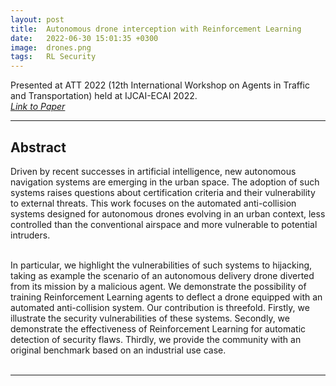 ```yaml
---
layout: post
title:  Autonomous drone interception with Reinforcement Learning
date:   2022-06-30 15:01:35 +0300
image:  drones.png
tags:   RL Security
---
```


Presented at ATT 2022 (12th International Workshop on Agents in Traffic
and Transportation) held at IJCAI-ECAI 2022.<br>
<i><a href="https://ceur-ws.org/Vol-3173/8.pdf">Link to Paper</a></i>

***

## Abstract

<p style="text-align:justify">

Driven by recent successes in artificial intelligence, new autonomous navigation
systems are emerging in the urban space. The adoption of such systems raises questions
about certification criteria and their vulnerability to external threats. This work focuses on the
automated anti-collision systems designed for autonomous drones evolving in an urban context,
less controlled than the conventional airspace and more vulnerable to potential intruders.<br><br>

In particular, we highlight the vulnerabilities of such systems to hijacking, taking as example the
scenario of an autonomous delivery drone diverted from its mission by a malicious agent.
We demonstrate the possibility of training Reinforcement Learning agents to deflect a drone
equipped with an automated anti-collision system. Our contribution is threefold. Firstly, we
illustrate the security vulnerabilities of these systems. Secondly, we demonstrate the effectiveness
of Reinforcement Learning for automatic detection of security flaws. Thirdly, we provide
the community with an original benchmark based on an industrial use case.<br><br>
</p>

***

